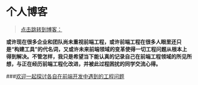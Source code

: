 # 个人博客

>[点击跳转到博客：](https://wangpengfei0801.github.io)



**或许现在很多企业和团队尚未重视前端工程，或许前端工程在很多人眼里还只是“构建工具”的代名词，又或许未来前端领域的变革使得一切工程问题从根本上得到解决。不管怎样，我只是希望当下能认真的记录自己在前端工程领域的所见所想，与正在经历前端工程化改进，并被此过程困扰的同学交流心得。**

###[欢迎一起探讨各自在前端开发中遇到的工程问题](https://github.com/WangPengFei0801/WangPengFei0801.github.io)
